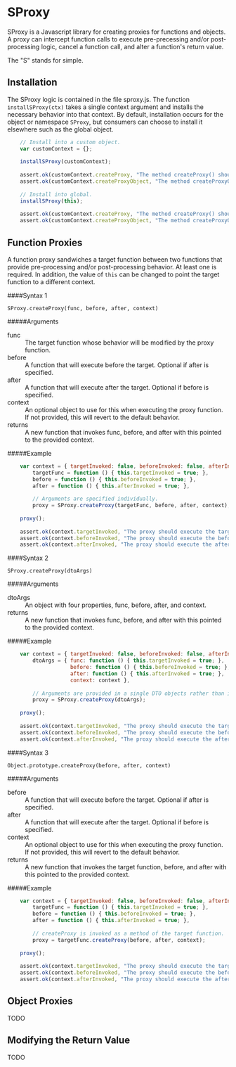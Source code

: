 SProxy
======

SProxy is a Javascript library for creating proxies for functions and objects. A proxy can intercept function calls to execute pre-precessing and/or post-processing logic, cancel a function call, and alter a function's return value.

The "S" stands for simple.

Installation
------------

The SProxy logic is contained in the file sproxy.js. The function `installSProxy(ctx)` takes a single context argument and installs the necessary behavior into that context. By default, installation occurs for the object or namespace `SProxy`, but consumers can choose to install it elsewhere such as the global object.

```Javascript
    // Install into a custom object.
    var customContext = {};
    
    installSProxy(customContext);
    
    assert.ok(customContext.createProxy, "The method createProxy() should be available from the custom context object.");
    assert.ok(customContext.createProxyObject, "The method createProxyObject() should be available from the custom context object.");
    
    // Install into global.
    installSProxy(this);
    
    assert.ok(customContext.createProxy, "The method createProxy() should be available from the global object.");
    assert.ok(customContext.createProxyObject, "The method createProxyObject() should be available from the global object.");
```

Function Proxies
----------------

A function proxy sandwiches a target function between two functions that provide pre-processing and/or post-processing behavior. At least one is required. In addition, the value of `this` can be changed to point the target function to a different context.

####Syntax 1

    SProxy.createProxy(func, before, after, context)

#####Arguments

<dl>
  <dt>func</dt>
  <dd>The target function whose behavior will be modified by the proxy function.</dd>
  <dt>before</dt>
  <dd>A function that will execute before the target. Optional if after is specified.</dd>
  <dt>after</dt>
  <dd>A function that will execute after the target. Optional if before is specified.</dd>
  <dt>context</dt>
  <dd>An optional object to use for this when executing the proxy function. If not provided, this will revert to the default behavior.</dd>
  <dt>returns</dt>
  <dd>A new function that invokes func, before, and after with this pointed to the provided context.</dd>
</dl>


#####Example

```Javascript
    var context = { targetInvoked: false, beforeInvoked: false, afterInvoked: false },
        targetFunc = function () { this.targetInvoked = true; },
        before = function () { this.beforeInvoked = true; },
        after = function () { this.afterInvoked = true; },
        
        // Arguments are specified individually.
        proxy = SProxy.createProxy(targetFunc, before, after, context);
        
    proxy();
    
    assert.ok(context.targetInvoked, "The proxy should execute the target function.");
    assert.ok(context.beforeInvoked, "The proxy should execute the before function.");
    assert.ok(context.afterInvoked, "The proxy should execute the after function.");
```

####Syntax 2

    SProxy.createProxy(dtoArgs)

#####Arguments

<dl>
  <dt>dtoArgs</dt>
  <dd>An object with four properties, func, before, after, and context.</dd>
  <dt>returns</dt>
  <dd>A new function that invokes func, before, and after with this pointed to the provided context.</dd>
</dl>


#####Example

```Javascript
    var context = { targetInvoked: false, beforeInvoked: false, afterInvoked: false },
        dtoArgs = { func: function () { this.targetInvoked = true; },
                    before: function () { this.beforeInvoked = true; },
                    after: function () { this.afterInvoked = true; },
                    context: context },
        
        // Arguments are provided in a single DTO objects rather than individually.
        proxy = SProxy.createProxy(dtoArgs);
        
    proxy();
    
    assert.ok(context.targetInvoked, "The proxy should execute the target function.");
    assert.ok(context.beforeInvoked, "The proxy should execute the before function.");
    assert.ok(context.afterInvoked, "The proxy should execute the after function.");
```

####Syntax 3

    Object.prototype.createProxy(before, after, context)

#####Arguments

<dl>
  <dt>before</dt>
  <dd>A function that will execute before the target. Optional if after is specified.</dd>
  <dt>after</dt>
  <dd>A function that will execute after the target. Optional if before is specified.</dd>
  <dt>context</dt>
  <dd>An optional object to use for this when executing the proxy function. If not provided, this will revert to the default behavior.</dd>
  <dt>returns</dt>
  <dd>A new function that invokes the target function, before, and after with this pointed to the provided context.</dd>
</dl>


#####Example

```Javascript
    var context = { targetInvoked: false, beforeInvoked: false, afterInvoked: false },
        targetFunc = function () { this.targetInvoked = true; },
        before = function () { this.beforeInvoked = true; },
        after = function () { this.afterInvoked = true; },
        
        // createProxy is invoked as a method of the target function.
        proxy = targetFunc.createProxy(before, after, context);
        
    proxy();
    
    assert.ok(context.targetInvoked, "The proxy should execute the target function.");
    assert.ok(context.beforeInvoked, "The proxy should execute the before function.");
    assert.ok(context.afterInvoked, "The proxy should execute the after function.");
```

Object Proxies
--------------

TODO

Modifying the Return Value
--------------------------

TODO
